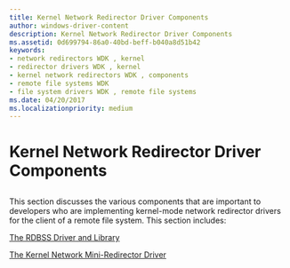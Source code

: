 ```yaml
---
title: Kernel Network Redirector Driver Components
author: windows-driver-content
description: Kernel Network Redirector Driver Components
ms.assetid: 0d699794-86a0-40bd-beff-b040a8d51b42
keywords:
- network redirectors WDK , kernel
- redirector drivers WDK , kernel
- kernel network redirectors WDK , components
- remote file systems WDK
- file system drivers WDK , remote file systems
ms.date: 04/20/2017
ms.localizationpriority: medium
---
```


# Kernel Network Redirector Driver Components


## <span id="ddk_kernel_network_redirector_driver_components_if"></span><span id="DDK_KERNEL_NETWORK_REDIRECTOR_DRIVER_COMPONENTS_IF"></span>


This section discusses the various components that are important to developers who are implementing kernel-mode network redirector drivers for the client of a remote file system. This section includes:

[The RDBSS Driver and Library](the-rdbss-driver-and-library.md)

[The Kernel Network Mini-Redirector Driver](the-kernel-network-mini-redirector-driver.md)

 

 




